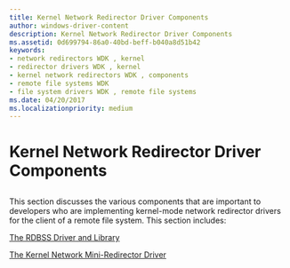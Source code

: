 ```yaml
---
title: Kernel Network Redirector Driver Components
author: windows-driver-content
description: Kernel Network Redirector Driver Components
ms.assetid: 0d699794-86a0-40bd-beff-b040a8d51b42
keywords:
- network redirectors WDK , kernel
- redirector drivers WDK , kernel
- kernel network redirectors WDK , components
- remote file systems WDK
- file system drivers WDK , remote file systems
ms.date: 04/20/2017
ms.localizationpriority: medium
---
```


# Kernel Network Redirector Driver Components


## <span id="ddk_kernel_network_redirector_driver_components_if"></span><span id="DDK_KERNEL_NETWORK_REDIRECTOR_DRIVER_COMPONENTS_IF"></span>


This section discusses the various components that are important to developers who are implementing kernel-mode network redirector drivers for the client of a remote file system. This section includes:

[The RDBSS Driver and Library](the-rdbss-driver-and-library.md)

[The Kernel Network Mini-Redirector Driver](the-kernel-network-mini-redirector-driver.md)

 

 




